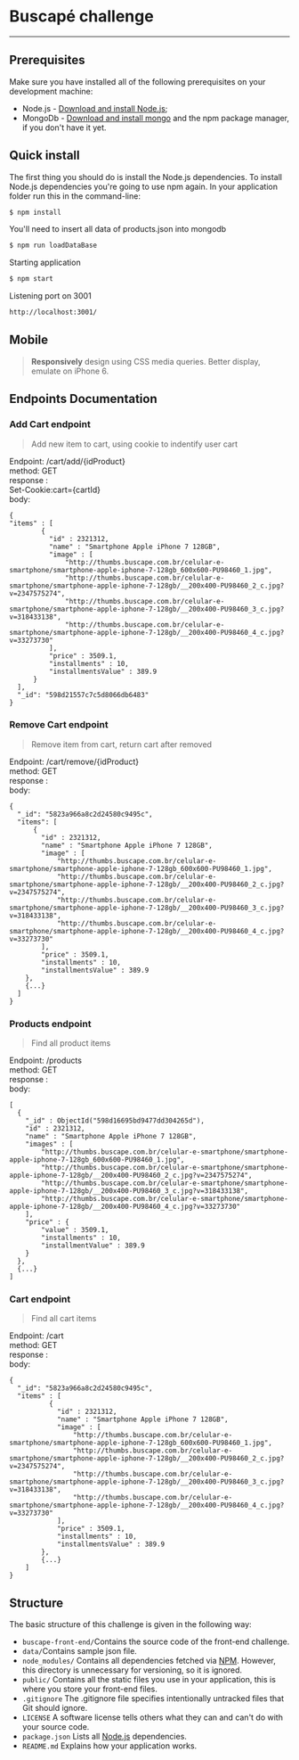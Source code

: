 # Buscapé challenge
--------------------

## Prerequisites

Make sure you have installed all of the following prerequisites on your development machine:

* Node.js - [Download and install Node.js](https://nodejs.org/en/download/);
* MongoDb - [Download and install mongo](https://docs.mongodb.com/manual/installation/) and the npm package manager, if you don't have it yet.

## Quick install

The first thing you should do is install the Node.js dependencies. To install Node.js dependencies you're going to use npm again. In your application folder run this in the command-line:

```bash
$ npm install
```

You'll need to insert all data of products.json into mongodb

```bash
$ npm run loadDataBase
```

Starting application

```bash
$ npm start
```

Listening port on 3001

```bash
http://localhost:3001/
```

## Mobile
> **Responsively** design using CSS media queries. Better display, emulate on iPhone 6.

Endpoints Documentation
-------------
### Add Cart endpoint

  > Add new item to cart, using cookie to indentify user cart

Endpoint: /cart/add/{idProduct} <br />
method: GET <br />
response :  <br />
Set-Cookie:cart={cartId}   <br />
body:
```
{
"items" : [
        {
          "id" : 2321312,
          "name" : "Smartphone Apple iPhone 7 128GB",
          "image" : [
              "http://thumbs.buscape.com.br/celular-e-smartphone/smartphone-apple-iphone-7-128gb_600x600-PU98460_1.jpg",
              "http://thumbs.buscape.com.br/celular-e-smartphone/smartphone-apple-iphone-7-128gb/__200x400-PU98460_2_c.jpg?v=2347575274",
              "http://thumbs.buscape.com.br/celular-e-smartphone/smartphone-apple-iphone-7-128gb/__200x400-PU98460_3_c.jpg?v=318433138",
              "http://thumbs.buscape.com.br/celular-e-smartphone/smartphone-apple-iphone-7-128gb/__200x400-PU98460_4_c.jpg?v=33273730"
          ],
          "price" : 3509.1,
          "installments" : 10,
          "installmentsValue" : 389.9
      }
  ],
  "_id": "598d21557c7c5d8066db6483"
}
```

### Remove Cart endpoint

  > Remove item from cart, return cart after removed

Endpoint: /cart/remove/{idProduct} <br />
method: GET <br />
response :  <br />
body:
```
{
  "_id": "5823a966a8c2d24580c9495c",
  "items": [
      {
        "id" : 2321312,
        "name" : "Smartphone Apple iPhone 7 128GB",
        "image" : [
            "http://thumbs.buscape.com.br/celular-e-smartphone/smartphone-apple-iphone-7-128gb_600x600-PU98460_1.jpg",
            "http://thumbs.buscape.com.br/celular-e-smartphone/smartphone-apple-iphone-7-128gb/__200x400-PU98460_2_c.jpg?v=2347575274",
            "http://thumbs.buscape.com.br/celular-e-smartphone/smartphone-apple-iphone-7-128gb/__200x400-PU98460_3_c.jpg?v=318433138",
            "http://thumbs.buscape.com.br/celular-e-smartphone/smartphone-apple-iphone-7-128gb/__200x400-PU98460_4_c.jpg?v=33273730"
        ],
        "price" : 3509.1,
        "installments" : 10,
        "installmentsValue" : 389.9
    },
    {...}
  ]
}
```

### Products endpoint

  > Find all product items

Endpoint: /products <br />
method: GET <br />
response :  <br />
body:
```
[
  {
    "_id" : ObjectId("598d16695bd9477dd304265d"),
    "id" : 2321312,
    "name" : "Smartphone Apple iPhone 7 128GB",
    "images" : [
        "http://thumbs.buscape.com.br/celular-e-smartphone/smartphone-apple-iphone-7-128gb_600x600-PU98460_1.jpg",
        "http://thumbs.buscape.com.br/celular-e-smartphone/smartphone-apple-iphone-7-128gb/__200x400-PU98460_2_c.jpg?v=2347575274",
        "http://thumbs.buscape.com.br/celular-e-smartphone/smartphone-apple-iphone-7-128gb/__200x400-PU98460_3_c.jpg?v=318433138",
        "http://thumbs.buscape.com.br/celular-e-smartphone/smartphone-apple-iphone-7-128gb/__200x400-PU98460_4_c.jpg?v=33273730"
    ],
    "price" : {
        "value" : 3509.1,
        "installments" : 10,
        "installmentValue" : 389.9
    }
  },
  {...}
]  
```


### Cart endpoint

  > Find all cart items

Endpoint: /cart <br />
method: GET <br />
response :  <br />
body:
```
{
  "_id": "5823a966a8c2d24580c9495c",
  "items" : [
          {
            "id" : 2321312,
            "name" : "Smartphone Apple iPhone 7 128GB",
            "image" : [
                "http://thumbs.buscape.com.br/celular-e-smartphone/smartphone-apple-iphone-7-128gb_600x600-PU98460_1.jpg",
                "http://thumbs.buscape.com.br/celular-e-smartphone/smartphone-apple-iphone-7-128gb/__200x400-PU98460_2_c.jpg?v=2347575274",
                "http://thumbs.buscape.com.br/celular-e-smartphone/smartphone-apple-iphone-7-128gb/__200x400-PU98460_3_c.jpg?v=318433138",
                "http://thumbs.buscape.com.br/celular-e-smartphone/smartphone-apple-iphone-7-128gb/__200x400-PU98460_4_c.jpg?v=33273730"
            ],
            "price" : 3509.1,
            "installments" : 10,
            "installmentsValue" : 389.9
        },  
        {...}
    ]
}
```


## Structure

The basic structure of this challenge is given in the following way:

* `buscape-front-end/`Contains the source code of the front-end challenge.
* `data/`Contains sample json file.
* `node_modules/` Contains all dependencies fetched via [NPM](https://www.npmjs.org/). However, this directory is unnecessary for versioning, so it is ignored.
* `public/` Contains all the static files you use in your application, this is where you store your front-end files.
* `.gitignore` The .gitignore file specifies intentionally untracked files that Git should ignore.
* `LICENSE` A software license tells others what they can and can't do with your source code.
* `package.json` Lists all [Node.js](http://nodejs.org/) dependencies.
* `README.md` Explains how your application works.
